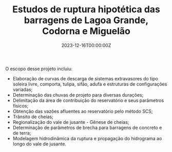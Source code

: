 ﻿---
date: "2023-12-16T00:00:00Z"
external_link: ""
image:
  caption: 
  focal_point: "Center"
  placement: 1


summary: 
tags:
- Estudos hidrológicos
- Modelagem hidrodinâmica
- Hidráulica de sistemas extravasores
- HEC-RAS
- RiverFlow2D
- Estatística
- HIDROBR
title: Estudos de ruptura hipotética das barragens de Lagoa Grande, Codorna e Miguelão
url_code: ""
url_pdf: ""
url_slides: ""
url_video: ""


show_date: false
share: false
profile: true
pager: false
---
O escopo desse projeto incluiu:


- Elaboração de curvas de descarga de sistemas extravasores do tipo soleira livre, comporta, tulipa, sifão, adufa e estruturas de configurações variadas;
- Determinação das chuvas de projeto para diversas durações;
- Delimitação da área de contribuição do reservatório e seus parâmetros físicos;
- Obtenção das vazões afluentes ao reservatório pelo método SCS;
- Trânsito de cheias;
- Regionalização do vale de jusante - Gênese de cheias;
- Determinação de parâmetros de brecha para barragens de concreto e de terra;
- Modelagem hidrodinâmica da ruptura e propagação do hidrograma ao longo do vale de jusante.





